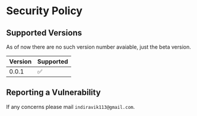 # Security Policy

## Supported Versions
As of now there are no such version number avaiable, just the beta version.

| Version | Supported          |
| ------- | ------------------ |
| 0.0.1   | :white_check_mark: |

## Reporting a Vulnerability
If any concerns please mail `indiravik113@gmail.com`.
